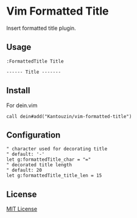 # Vim Formatted Title

Insert formatted title plugin.

## Usage

```vim
:FormattedTitle Title
```

```
------ Title -------
```

## Install

For dein.vim

```vim
call dein#add("Kantouzin/vim-formatted-title")
```

## Configuration

```vim
" character used for decorating title
" default: '-'
let g:formattedTitle_char = "="
" decorated title length
" default: 20
let g:formattedTitle_title_len = 15
```

## License

[MIT License](LICENSE)

